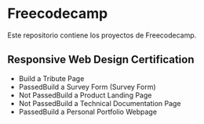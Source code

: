 # Freecodecamp
Este repositorio contiene los proyectos de Freecodecamp.

## Responsive Web Design Certification
* Build a Tribute Page
* PassedBuild a Survey Form (Survey Form)
* Not PassedBuild a Product Landing Page
* Not PassedBuild a Technical Documentation Page
* PassedBuild a Personal Portfolio Webpage
